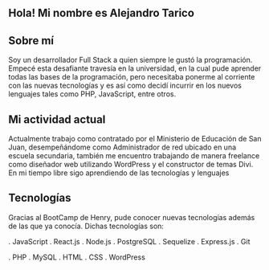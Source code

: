 ## Hola! Mi nombre es Alejandro Tarico

## Sobre mí

Soy un desarrollador Full Stack a quien siempre le gustó la programación. Empecé esta desafiante travesía en la universidad, en la cual pude aprender todas las bases de la programación, pero necesitaba ponerme al corriente con las nuevas tecnologías y es así como decidí incurrir en los nuevos lenguajes tales como PHP, JavaScript, entre otros.

## Mi actividad actual

Actualmente trabajo como contratado por el Ministerio de Educación de San Juan, desempeñándome como Administrador de red ubicado en una escuela secundaria, también me encuentro trabajando de manera freelance como diseñador web utilizando WordPress y el constructor de temas Divi. En mi tiempo libre sigo aprendiendo de las tecnologías y lenguajes

## Tecnologías 

Gracias al BootCamp de Henry, pude conocer nuevas tecnologías además de las que ya conocía. Dichas tecnologías son:

. JavaScript    . React.js    . Node.js    . PostgreSQL    . Sequelize    . Express.js    . Git
     
. PHP    . MySQL    . HTML    . CSS    . WordPress

